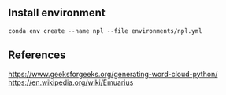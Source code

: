 ## Install environment

```
conda env create --name npl --file environments/npl.yml
```

## References
https://www.geeksforgeeks.org/generating-word-cloud-python/
https://en.wikipedia.org/wiki/Emuarius
